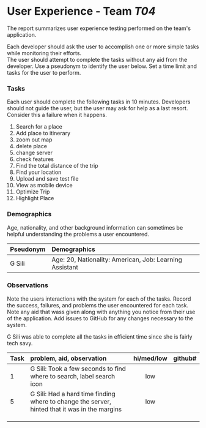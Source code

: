 # User Experience - Team *T04* 

The report summarizes user experience testing performed on the team's application.

Each developer should ask the user to accomplish one or more simple tasks while monitoring their efforts.  
The user should attempt to complete the tasks without any aid from the developer.
Use a pseudonym to identify the user below. 
Set a time limit and tasks for the user to perform.

 
### Tasks

Each user should complete the following tasks in 10 minutes.
Developers should not guide the user, but the user may ask for help as a last resort.  
Consider this a failure when it happens.  

1. Search for a place
2. Add place to itinerary 
3. zoom out map
4. delete place
5. change server
6. check features
7. Find the total distance of the trip
8. Find your location
9. Upload and save test file
10. View as mobile device 
11. Optimize Trip
12. Highlight Place

### Demographics

Age, nationality, and other background information can sometimes be helpful understanding the problems a user encountered.

| Pseudonym | Demographics |
| :--- | :--- |
| G Sili | Age: 20, Nationality: American, Job: Learning Assistant |


### Observations

Note the users interactions with the system for each of the tasks.
Record the success, failures, and problems the user encountered for each task.
Note any aid that wass given along with anything you notice from their use of the application.
Add issues to GitHub for any changes necessary to the system.

G Sili was able to complete all the tasks in efficient time since she is fairly tech savy. 

| Task | problem, aid, observation | hi/med/low | github#  |
| :--- | :--- | :---: | :---: | 
| 1 | G Sili: Took a few seconds to find where to search, label search icon | low |  | 
| 5 | G Sili: Had a hard time finding where to change the server, hinted that it was in the margins | low |  | 
|  |  |  |  | 
|  |  |  |  | 
|  |  |  |  | 
